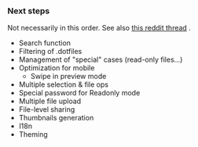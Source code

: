 ### Next steps

Not necessarily in this order. See
also [this reddit thread](https://www.reddit.com/r/selfhosted/comments/tz6sg6/pupcloud_pointandclick_web_filesystem_browser/)
.

- Search function
- Filtering of .dotfiles
- Management of "special" cases (read-only files...)
- Optimization for mobile
    - Swipe in preview mode
- Multiple selection & file ops
- Special password for Readonly mode
- Multiple file upload
- File-level sharing
- Thumbnails generation
- I18n
- Theming
